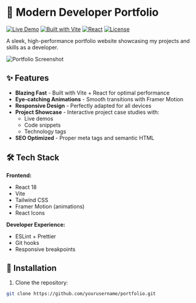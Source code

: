 # 🌟 Modern Developer Portfolio

[![Live Demo](https://img.shields.io/badge/Visit%20Portfolio-Live%20Site-brightgreen)](https://yourportfolio.link)
[![Built with Vite](https://img.shields.io/badge/Build%20Tool-Vite-646CFF)](https://vitejs.dev/)
[![React](https://img.shields.io/badge/Framework-React-61DAFB)](https://reactjs.org/)
[![License](https://img.shields.io/badge/License-MIT-blue)](LICENSE)

A sleek, high-performance portfolio website showcasing my projects and skills as a developer.

![Portfolio Screenshot](./public/screenshot.png)

## ✨ Features

- **Blazing Fast** - Built with Vite + React for optimal performance
- **Eye-catching Animations** - Smooth transitions with Framer Motion
- **Responsive Design** - Perfectly adapted for all devices
- **Project Showcase** - Interactive project case studies with:
  - Live demos
  - Code snippets
  - Technology tags
- **SEO Optimized** - Proper meta tags and semantic HTML

## 🛠 Tech Stack

**Frontend:**
- React 18
- Vite
- Tailwind CSS
- Framer Motion (animations)
- React Icons

**Developer Experience:**
- ESLint + Prettier
- Git hooks
- Responsive breakpoints

## 🚀 Installation

1. Clone the repository:
```bash
git clone https://github.com/yourusername/portfolio.git